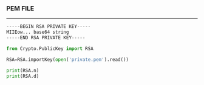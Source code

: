 ### PEM FILE

---

```py
-----BEGIN RSA PRIVATE KEY-----
MIIEow... base64 string
-----END RSA PRIVATE KEY-----
```

```py
from Crypto.PublicKey import RSA

RSA=RSA.importKey(open('private.pem').read())

print(RSA.n)
print(RSA.d)
```
